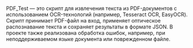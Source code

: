 PDF_Test — это скрипт для извлечения текста из PDF-документов с использованием OCR-технологий (например, Tesseract OCR, EasyOCR). Скрипт принимает PDF-файл на вход, применяет оптическое распознавание текста и сохраняет результаты в формате JSON. В проекте также реализована обработка ошибок, например, при неподдерживаемом языке документа или поврежденном файле.
